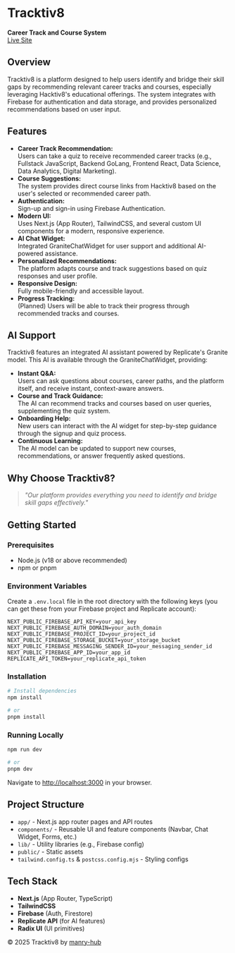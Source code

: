 # Tracktiv8

**Career Track and Course System**  
[Live Site](https://tracktiv8.vercel.app)

## Overview

Tracktiv8 is a platform designed to help users identify and bridge their skill gaps by recommending relevant career tracks and courses, especially leveraging Hacktiv8's educational offerings. The system integrates with Firebase for authentication and data storage, and provides personalized recommendations based on user input.

## Features

-   **Career Track Recommendation:**  
    Users can take a quiz to receive recommended career tracks (e.g., Fullstack JavaScript, Backend GoLang, Frontend React, Data Science, Data Analytics, Digital Marketing).
-   **Course Suggestions:**  
    The system provides direct course links from Hacktiv8 based on the user's selected or recommended career path.
-   **Authentication:**  
    Sign-up and sign-in using Firebase Authentication.
-   **Modern UI:**  
    Uses Next.js (App Router), TailwindCSS, and several custom UI components for a modern, responsive experience.
-   **AI Chat Widget:**  
    Integrated GraniteChatWidget for user support and additional AI-powered assistance.
-   **Personalized Recommendations:**  
    The platform adapts course and track suggestions based on quiz responses and user profile.
-   **Responsive Design:**  
    Fully mobile-friendly and accessible layout.
-   **Progress Tracking:**  
    (Planned) Users will be able to track their progress through recommended tracks and courses.

## AI Support

Tracktiv8 features an integrated AI assistant powered by Replicate's Granite model. This AI is available through the GraniteChatWidget, providing:

-   **Instant Q&A:**  
    Users can ask questions about courses, career paths, and the platform itself, and receive instant, context-aware answers.
-   **Course and Track Guidance:**  
    The AI can recommend tracks and courses based on user queries, supplementing the quiz system.
-   **Onboarding Help:**  
    New users can interact with the AI widget for step-by-step guidance through the signup and quiz process.
-   **Continuous Learning:**  
    The AI model can be updated to support new courses, recommendations, or answer frequently asked questions.

## Why Choose Tracktiv8?

> _"Our platform provides everything you need to identify and bridge skill gaps effectively."_

## Getting Started

### Prerequisites

-   Node.js (v18 or above recommended)
-   npm or pnpm

### Environment Variables

Create a `.env.local` file in the root directory with the following keys (you can get these from your Firebase project and Replicate account):

```
NEXT_PUBLIC_FIREBASE_API_KEY=your_api_key
NEXT_PUBLIC_FIREBASE_AUTH_DOMAIN=your_auth_domain
NEXT_PUBLIC_FIREBASE_PROJECT_ID=your_project_id
NEXT_PUBLIC_FIREBASE_STORAGE_BUCKET=your_storage_bucket
NEXT_PUBLIC_FIREBASE_MESSAGING_SENDER_ID=your_messaging_sender_id
NEXT_PUBLIC_FIREBASE_APP_ID=your_app_id
REPLICATE_API_TOKEN=your_replicate_api_token
```

### Installation

```bash
# Install dependencies
npm install

# or
pnpm install
```

### Running Locally

```bash
npm run dev

# or
pnpm dev
```

Navigate to [http://localhost:3000](http://localhost:3000) in your browser.

## Project Structure

-   `app/` - Next.js app router pages and API routes
-   `components/` - Reusable UI and feature components (Navbar, Chat Widget, Forms, etc.)
-   `lib/` - Utility libraries (e.g., Firebase config)
-   `public/` - Static assets
-   `tailwind.config.ts` & `postcss.config.mjs` - Styling configs

## Tech Stack

-   **Next.js** (App Router, TypeScript)
-   **TailwindCSS**
-   **Firebase** (Auth, Firestore)
-   **Replicate API** (for AI features)
-   **Radix UI** (UI primitives)

© 2025 Tracktiv8 by [manry-hub](https://github.com/manry-hub)
